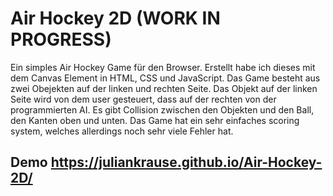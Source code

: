 # Air Hockey 2D (WORK IN PROGRESS)

Ein simples Air Hockey Game für den Browser. Erstellt habe ich dieses mit dem Canvas Element in HTML, CSS und JavaScript. Das Game besteht aus zwei Obejekten auf der linken und rechten Seite. Das Objekt auf der linken Seite wird von dem user gesteuert, dass auf der rechten von der programmierten AI. Es gibt Collision zwischen den Objekten und den Ball, den Kanten oben und unten. Das Game hat ein sehr einfaches scoring system, welches allerdings noch sehr viele Fehler hat. 


## Demo https://juliankrause.github.io/Air-Hockey-2D/
